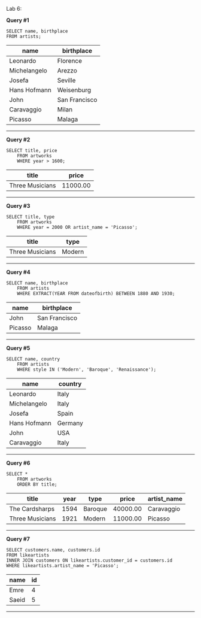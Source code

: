 Lab 6:

**Query #1**

    SELECT name, birthplace
    FROM artists;

| name         | birthplace    |
| ------------ | ------------- |
| Leonardo     | Florence      |
| Michelangelo | Arezzo        |
| Josefa       | Seville       |
| Hans Hofmann | Weisenburg    |
| John         | San Francisco |
| Caravaggio   | Milan         |
| Picasso      | Malaga        |

---

**Query #2**

    SELECT title, price
        FROM artworks
        WHERE year > 1600;

| title           | price    |
| --------------- | -------- |
| Three Musicians | 11000.00 |

---

**Query #3**

    SELECT title, type
        FROM artworks
        WHERE year = 2000 OR artist_name = 'Picasso';

| title           | type   |
| --------------- | ------ |
| Three Musicians | Modern |

---

**Query #4**

    SELECT name, birthplace
        FROM artists
        WHERE EXTRACT(YEAR FROM dateofbirth) BETWEEN 1880 AND 1930;

| name    | birthplace    |
| ------- | ------------- |
| John    | San Francisco |
| Picasso | Malaga        |

---

**Query #5**

    SELECT name, country
        FROM artists
        WHERE style IN ('Modern', 'Baroque', 'Renaissance');

| name         | country |
| ------------ | ------- |
| Leonardo     | Italy   |
| Michelangelo | Italy   |
| Josefa       | Spain   |
| Hans Hofmann | Germany |
| John         | USA     |
| Caravaggio   | Italy   |

---

**Query #6**

    SELECT *
        FROM artworks
        ORDER BY title;

| title           | year | type    | price    | artist_name |
| --------------- | ---- | ------- | -------- | ----------- |
| The Cardsharps  | 1594 | Baroque | 40000.00 | Caravaggio  |
| Three Musicians | 1921 | Modern  | 11000.00 | Picasso     |

---

**Query #7**

    SELECT customers.name, customers.id
    FROM likeartists
    INNER JOIN customers ON likeartists.customer_id = customers.id
    WHERE likeartists.artist_name = 'Picasso';

| name  | id  |
| ----- | --- |
| Emre  | 4   |
| Saeid | 5   |

---

